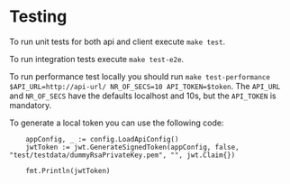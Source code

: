# Testing

To run unit tests for both api and client execute `make test`.

To run integration tests execute `make test-e2e`.

To run performance test locally you should run `make test-performance $API_URL=http://api-url/ NR_OF_SECS=10 API_TOKEN=$token`. The `API_URL` and `NR_OF_SECS` have the defaults localhost and 10s, but the `API_TOKEN` is mandatory.

To generate a local token you can use the following code:
```
	appConfig, _ := config.LoadApiConfig()
	jwtToken := jwt.GenerateSignedToken(appConfig, false, "test/testdata/dummyRsaPrivateKey.pem", "", jwt.Claim{})

	fmt.Println(jwtToken)
```